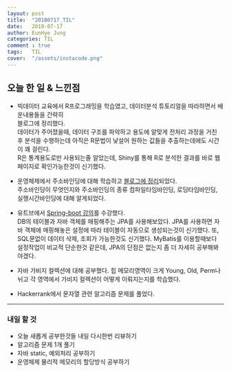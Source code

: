 ```yaml
---
layout: post
title:  "20180717_TIL"
date:   2018-07-17
author: EunHye Jung
categories: TIL
comment : true
tags:	TIL
cover:  "/assets/instacode.png"
---
```

   
## 오늘 한 일 & 느낀점  
* 빅데이터 교육에서 R프로그래밍을 학습였고, 데이터분석 튜토리얼을 따라하면서 배운내용들을 간략히   
  블로그에 정리했다.  
  데이터가 주어졌을때, 데이터 구조를 파악하고 용도에 알맞게 전처리 과정을 거친 후 분석을 수행하는데 아직은 R문법이 낯설어 원하는 값들을 추출하는데에도 시간이 꽤 걸린다.  
  R은 통계용도로만 사용되는줄 알았는데, Shiny를 통해 R로 분석한 결과를 바로 웹페이지로 확인가능한것이 신기했다.  
 
* 운영체제에서 주소바인딩에 대해 학습하고 [블로그에 정리](https://eunhyejung.github.io/bigdata/2018/07/17/R-Study-01.html)되었다.  
  주소바인딩이 무엇인지와 주소바인딩의 종류 컴파일타임바인딩, 로딩타임바인딩, 실행시간바인딩에 대해 알게되었다.  
  
* 유트브에서 [Spring-boot 강의](https://www.youtube.com/watch?v=69tNvDm-iiI&list=PLqaSEyuwXkSppQAjwjXZgKkjWbFoUdNXC&index=17)를 수강했다.   
  DB의 테이블과 자바 객체를 매핑해주는 JPA를 사용해보았다. JPA를 사용하면 자바 객체에 매핑해놓은 설정에 따라 테이블이 자동으로 생성되는것이 신기했다. 또, SQL문없이 데이터 삭제, 조회가 가능한것도 신기했다. MyBatis를 이용할때보다 설정작업이 비교적 단순한것 같은데, JPA의 단점은 없는지 좀 더 자세히 공부해봐야겠다.  
  
* 자바 가비지 컬렉션에 대해 공부했다. 힙 메모리영역이 크게 Young, Old, Perm나뉘고 각 영역에서 가비지 컬렉션이 어떻게 이뤄지는지를 학습했다.  
  
* Hackerrank에서 문자열 관련 알고리즘 문제를 풀었다.  

- - -
   
### 내일 할 것  
* 오늘 새롭게 공부한것들 내일 다시한번 리뷰하기  
* 알고리즘 문제 1개 풀기  
* 자바 static, 예외처리 공부하기  
* 운영체제 물리적 메모리의 할당방식 공부하기  